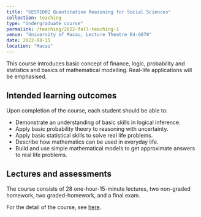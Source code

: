 ```yaml
---
title: "GEST1002 Quantitative Reasoning for Social Sciences"
collection: teaching
type: "Undergraduate course"
permalink: /teaching/2022-fall-teaching-1
venue: "University of Macau, Lecture Theatre E4-G078"
date: 2022-08-15
location: "Macau"
---
```


This course introduces basic concept of finance, logic, probability and statistics and basics of mathematical modelling.
Real-life applications will be emphasised.

## Intended learning outcomes

Upon completion of the course, each student should be able to:
* Demonstrate an understanding of basic skills in logical inference.
* Apply basic probability theory to reasoning with uncertainty.
* Apply basic statistical skills to solve real life problems.
* Describe how mathematics can be used in everyday life.
* Build and use simple mathematical models to get approximate answers to real life problems.

## Lectures and assessments

The course consists of 28 one-hour-15-minute lectures, two non-graded homework, two graded-homework, and a final exam.

For the detail of the course, see [here](https://isw.umac.mo/siwci/faces/courseDetailUG?courseCode=GEST1002).
